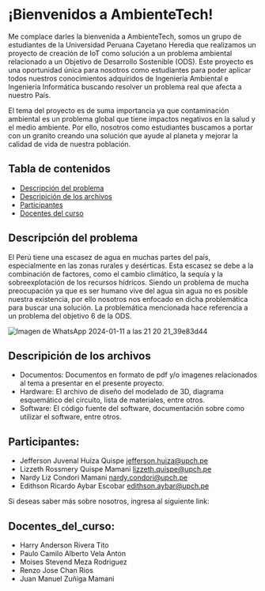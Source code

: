 # ¡Bienvenidos a AmbienteTech!

Me complace darles la bienvenida a AmbienteTech, somos un grupo de estudiantes de la Universidad Peruana Cayetano Heredia que realizamos un proyecto de creación de IoT como solución a un problema ambiental relacionado a un Objetivo de Desarrollo Sostenible (ODS). Este proyecto es una oportunidad única para nosotros como estudiantes para poder aplicar todos nuestros conocimientos adquiridos de Ingeniería Ambiental e Ingeniería Informática buscando resolver un problema real que afecta a nuestro País. 

El tema del proyecto es de suma importancia ya que contaminación ambiental es un problema global que tiene impactos negativos en la salud y el medio ambiente. Por ello, nosotros como estudiantes buscamos a portar con un granito creando una solución que ayude al planeta y mejorar la calidad de vida de nuestra población.


## Tabla de contenidos
- [Descripción del problema](#descripción_del_problema)
- [Descripición de los archivos](#descripción_de_los_archivos)
- [Participantes](#participantes)
- [Docentes del curso](#docentes_del_curso)

## Descripción del problema 

El Perú tiene una escasez de agua en muchas partes del país, especialmente en las zonas rurales y desérticas. Esta escasez se debe a la combinación de factores, como el cambio climático, la sequía y la sobreexplotación de los recursos hídricos. Siendo un problema de mucha preocupación ya que es ser humano vive del agua sin agua no es posible nuestra existencia, por ello nosotros nos enfocado en dicha problemática para buscar una solución. La problemática mencionada hace referencia a un problema del objetivo 6 de la ODS. 

![Imagen de WhatsApp 2024-01-11 a las 21 20 21_39e83d44](https://github.com/JefHuiza/Fundamentos-de-Dise-o/assets/151795724/0aa1cf80-5955-49b1-9f62-8239b605e96a)

## Descripición de los archivos

-	Documentos: Documentos en formato de pdf y/o imagenes  relacionados al tema a presentar en el presente proyecto. 
-	Hardware: El archivo de diseño del modelado de 3D, diagrama esquemático del circuito, lista de materiales, entre otros.
-	Software: El código fuente del software, documentación sobre como utilizar el software, entre otros. 

## Participantes:
- Jefferson Juvenal Huiza Quispe jefferson.huiza@upch.pe  
- Lizzeth Rossmery Quispe Mamani lizzeth.quispe@upch.pe  
- Nardy Liz Condori Mamani  nardy.condori@upch.pe                                
- Edithson Ricardo Aybar Escobar  edithson.aybar@upch.pe 

Si deseas saber más sobre nosotros, ingresa al siguiente link:

## Docentes_del_curso:
- Harry Anderson Rivera Tito
- Paulo Camilo Alberto Vela Anton
- Moises Stevend Meza Rodriguez
- Renzo Jose Chan Rios
- Juan Manuel Zuñiga Mamani





